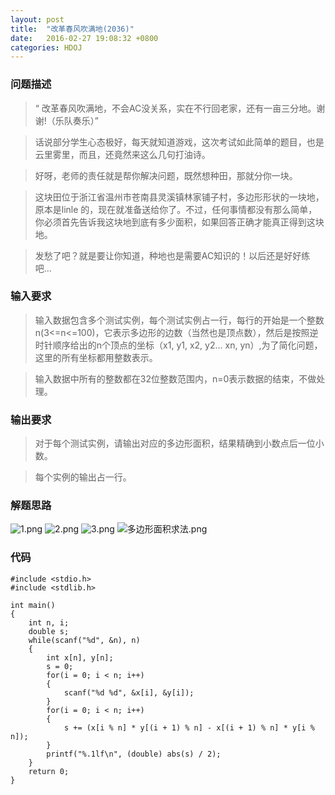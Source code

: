 ```yaml
---
layout: post
title:  "改革春风吹满地(2036)"
date:   2016-02-27 19:08:32 +0800
categories: HDOJ
---
```

### __问题描述__
> “ 改革春风吹满地，不会AC没关系，实在不行回老家，还有一亩三分地。谢谢!（乐队奏乐）”

> 话说部分学生心态极好，每天就知道游戏，这次考试如此简单的题目，也是云里雾里，而且，还竟然来这么几句打油诗。

> 好呀，老师的责任就是帮你解决问题，既然想种田，那就分你一块。

> 这块田位于浙江省温州市苍南县灵溪镇林家铺子村，多边形形状的一块地，原本是linle 的，现在就准备送给你了。不过，任何事情都没有那么简单，你必须首先告诉我这块地到底有多少面积，如果回答正确才能真正得到这块地。

> 发愁了吧？就是要让你知道，种地也是需要AC知识的！以后还是好好练吧...

### __输入要求__
> 输入数据包含多个测试实例，每个测试实例占一行，每行的开始是一个整数n(3<=n<=100)，它表示多边形的边数（当然也是顶点数），然后是按照逆时针顺序给出的n个顶点的坐标（x1, y1, x2, y2... xn, yn）,为了简化问题，这里的所有坐标都用整数表示。

> 输入数据中所有的整数都在32位整数范围内，n=0表示数据的结束，不做处理。

### __输出要求__
> 对于每个测试实例，请输出对应的多边形面积，结果精确到小数点后一位小数。

> 每个实例的输出占一行。

### __解题思路__
![1.png](https://ooo.0o0.ooo/2016/02/27/56d1d1e6e0b96.png)
![2.png](https://ooo.0o0.ooo/2016/02/27/56d1d4cb2363d.png)
![3.png](https://ooo.0o0.ooo/2016/02/27/56d1d4cb6d97f.png)
![多边形面积求法.png](https://ooo.0o0.ooo/2016/02/28/56d2e604ac3a4.png)

### __代码__
	#include <stdio.h>
	#include <stdlib.h>

	int main()
	{
	    int n, i;
	    double s;
	    while(scanf("%d", &n), n)
	    {
	        int x[n], y[n];
	        s = 0;
	        for(i = 0; i < n; i++)
	        {
	            scanf("%d %d", &x[i], &y[i]);
	        }
	        for(i = 0; i < n; i++)
	        {
	            s += (x[i % n] * y[(i + 1) % n] - x[(i + 1) % n] * y[i % n]);
	        }
	        printf("%.1lf\n", (double) abs(s) / 2);
	    }
	    return 0;
	}

